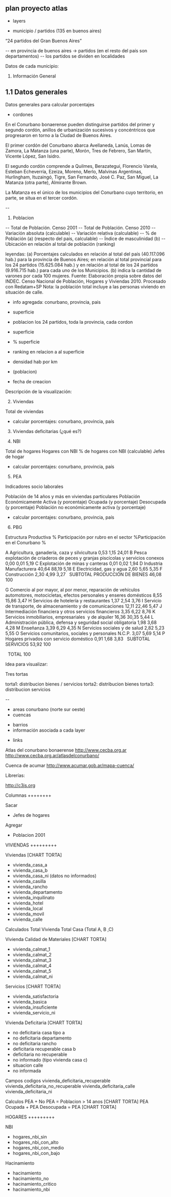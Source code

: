 
plan proyecto atlas
-------------------


* layers

- municipio / partidos (135 en buenos aires)

“24 partidos del Gran Buenos Aires”

-- en provincia de buenos aires -> partidos (en el resto del país son departamentos)
-- los partidos se dividen en localidades

Datos de cada municipio:

1. Información General

1.1 Datos generales
-------------------

Datos generales para calcular porcentajes

- cordones

En el Conurbano bonaerense pueden distinguirse partidos del primer y segundo cordón, anillos de urbanización sucesivos y concéntricos que progresaron en torno a la Ciudad de Buenos Aires.

El primer cordón del Conurbano abarca Avellaneda, Lanús, Lomas de Zamora, La Matanza (una parte), Morón, Tres de Febrero, San Martín, Vicente López, San Isidro.

El segundo cordón comprende a Quilmes, Berazategui, Florencio Varela, Esteban Echeverría, Ezeiza, Moreno, Merlo, Malvinas Argentinas, Hurlingham, Ituzaingó, Tigre, San Fernando, José C. Paz, San Miguel, La Matanza (otra parte), Almirante Brown.

La Matanza es el único de los municipios del Conurbano cuyo territorio, en parte, se situa en el tercer cordón.

--

1. Poblacion

-- Total de Población. Censo 2001
-- Total de Población. Censo 2010
-- Variación absoluta (calculable)
-- Variación relativa (calculable)
-- % de Población (a) (respecto del pais, calculable)
-- Índice de masculinidad (b)
-- Ubicación en relación al total de población (ranking)

leyendas:
(a) Porcentajes calculados en relación al total del país (40.117.096 hab.) para la provincia de Buenos Aires; en relación al total provincial para los 24 partidos (15.625.084 hab.) y en relación al total de los 24 partidos (9.916.715 hab.) para cada uno de los Municipios.
(b) indica la cantidad de varones por cada 100 mujeres.
Fuente: Elaboración propia sobre datos del INDEC. Censo Nacional de Población, Hogares y Viviendas 2010. Procesado con Redatam+SP
Nota: la población total incluye a las personas viviendo en situación de calle.

* info agregada: conurbano, provincia, pais

- superficie
- poblacion
los 24 partidos, toda la provincia, cada cordon

- superficie
- % superficie
- ranking en relacion a al superficie
- densidad hab por km
- (poblacion)
- fecha de creacion



Descripción de la visualización:

2. Viviendas

Total de viviendas

* calcular porcentajes: conurbano, provincia, país

3. Viviendas deficitarias  (¿qué es?)

4. NBI

Total de hogares
Hogares con NBI
% de hogares con NBI (calculable)
Jefes de hogar

* calcular porcentajes: conurbano, provincia, país

5. PEA

Indicadores socio laborales

Población de 14 años y más en viviendas particulares
Población Económicamente Activa (y porcentaje)
  Ocupada (y porcentaje)
  Desocupada (y porcentaje)
Población no económicamente activa (y porcentaje)

* calcular porcentajes: conurbano, provincia, país

6. PBG

  Estructura Productiva
  % Participación por rubro en el sector
  %Participación en el Conurbano %

A Agricultura, ganadería, caza y silvicultura   0,53  1,15  24,01
B Pesca explotación de criaderos de peces y granjas piscícolas y servicios conexos  0,00  0,01  5,19
C Explotación de minas y canteras 0,01  0,02  1,94
D Industria Manufacturera 40,64 88,19 5,18
E Electricidad, gas y agua  2,60  5,65  5,35
F Construcción  2,30  4,99  3,27
  SUBTOTAL PRODUCCIÓN DE BIENES 46,08 100  

G Comercio al por mayor, al por menor, reparación de vehículos automotores, motocicletas, efectos personales y enseres domésticos 8,55  15,86 3,47
H Servicios de hotelería y restaurantes 1,37  2,54  3,76
I Servicio de transporte, de almacenamiento y de comunicaciones 12,11 22,46 5,47
J Intermediación financiera y otros servicios financieros 3,35  6,22  8,76
K Servicios inmobiliarios, empresariales  y de alquiler 16,36 30,35 5,44
L Administración pública, defensa y seguridad social obligatoria  1,98  3,68  4,28
M Enseñanza 3,39  6,29  4,35
N Servicios sociales y de salud 2,82  5,23  5,55
O Servicios comunitarios, sociales y personales N.C.P.  3,07  5,69  5,14
P Hogares privados con servicio doméstico 0,91  1,68  3,83
  SUBTOTAL SERVICIOS  53,92 100  

  TOTAL 100    

Idea para visualizar:

Tres tortas

torta1: distribucion bienes / servicios
torta2: distribucion bienes
torta3: distribucion servicios

--
- areas conurbano (norte sur oeste)
- cuencas

* barrios
* información asociada a cada layer

- links

Atlas del conurbano bonaerense
http://www.cecba.org.ar
http://www.cecba.org.ar/atlasdelconurbano/

Cuenca de acumar
http://www.acumar.gob.ar/mapa-cuenca/

Librerías:

http://c3js.org


Columnas
++++++++

Sacar
- Jefes de hogares

Agregar
- Poblacion 2001


VIVIENDAS
+++++++++

Viviendas  [CHART TORTA]
- vivienda_casa_a
- vivienda_casa_b
- vivienda_casa_ni  (datos no informados)
- vivienda_casilla
- vivienda_rancho
- vivienda_departamento
- vivienda_inquilinato
- vivienda_hotel
- vivienda_local
- vivienda_movil
- vivienda_calle

Calculados
	Total Vivienda
	Total Casa (Total A, B ,C)


Vivienda Calidad de Materiales [CHART TORTA]
- vivienda_calmat_1
- vivienda_calmat_2
- vivienda_calmat_3
- vivienda_calmat_4
- vivienda_calmat_5
- vivienda_calmat_ni

Servicios [CHART TORTA]
- vivienda_satisfactoria
- vivienda_basica
- vivienda_insuficiente
- vivienda_servicio_ni


Vivienda Deficitaria [CHART TORTA]
- no deficitaria casa tipo a
- no deficitaria departamento
- no deficitaria rancho
- deficitaria recuperable casa b
- deficitaria no recuperable
- no informado (tipo vivienda casa c)
- situacion calle
- no informada

Campos codigos
	vivienda_deficitaria_recuperable
	vivienda_deficitaria_no_recuperable
	vivienda_deficitaria_calle
	vivienda_deficitaria_ni

Calculos
	PEA + No PEA = Poblacion > 14 anos  [CHART TORTA]
	PEA Ocupada + PEA Desocupada = PEA  [CHART TORTA]


HOGARES
+++++++++

NBI
- hogares_nbi_sin
- hogares_nbi_con_alto
- hogares_nbi_con_medio
- hogares_nbi_con_bajo


Hacinamiento
- hacinamiento
- hacinamiento_no
- hacinamiento_critico
- hacinamiento_nbi

